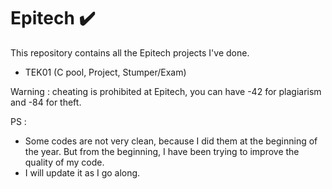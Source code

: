 # Epitech :heavy_check_mark:

  This repository contains all the Epitech projects I've done.  
  
  - TEK01 (C pool, Project, Stumper/Exam)

  
  Warning : cheating is prohibited at Epitech, you can have -42 for plagiarism and -84 for theft.

  PS : 
  - Some codes are not very clean, because I did them at the beginning of the year. But from the beginning, I have been trying to improve the quality of my code.
  - I will update it as I go along.
